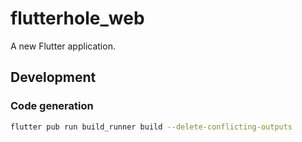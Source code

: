 # flutterhole_web

A new Flutter application.

## Development

### Code generation

```sh
flutter pub run build_runner build --delete-conflicting-outputs
```